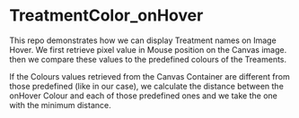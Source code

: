 # TreatmentColor_onHover

This repo demonstrates how we can display Treatment names on Image Hover.
We first retrieve pixel value in Mouse position on the Canvas image.
then we compare these values to the predefined colours of the Treaments.

If the Colours values retrieved from the Canvas Container are different from those predefined (like in our case), we calculate the distance between the onHover Colour 
and each of those predefined ones and we take the one with the minimum distance.
